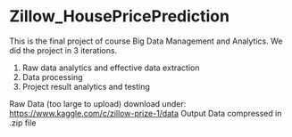 # Zillow_HousePricePrediction

This is the final project of course Big Data Management and Analytics.
We did the project in 3 iterations.
1. Raw data analytics and effective data extraction
2. Data processing
3. Project result analytics and testing

Raw Data (too large to upload) download under: https://www.kaggle.com/c/zillow-prize-1/data
Output Data compressed in .zip file 
